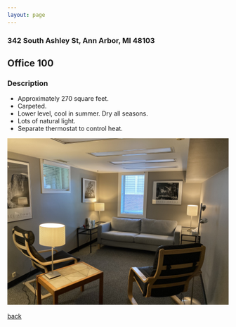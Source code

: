 ```yaml
---
layout: page
---
```


### 342 South Ashley St, Ann Arbor, MI  48103

## Office 100
### Description

* Approximately 270 square feet.
* Carpeted.
* Lower level, cool in summer. Dry all seasons.
* Lots of natural light.
* Separate thermostat to control heat.

![](/assets/images/342offices/342office100pic1.jpg)

[back](/)
